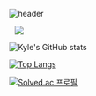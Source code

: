 ![header](https://capsule-render.vercel.app/api?type=waving&color=auto&height=300&section=header&text=Kyle%20Lee&desc=Frontend%20developer&fontSize=90)

<p>
    <a href="https://velog.io/@whzjqkrtm12">
        <img 
            src="http://img.shields.io/badge/-9bd6a8?style=flat&logo=Vector Logo Zone&link=https://velog.io/@whzjqkrtm12"
            style="height : auto; margin-left : 10px; margin-right : 10px;"/>
    </a>
</p>


![Kyle's GitHub stats](https://github-readme-stats.vercel.app/api?username=kylelee-js&show_icons=true&theme=dark)

[![Top Langs](https://github-readme-stats.vercel.app/api/top-langs/?username=kylelee-js&layout=compact&theme=dark&langs_count=5)](https://github.com/anuraghazra/github-readme-stats)


[![Solved.ac 프로필](http://mazassumnida.wtf/api/v2/generate_badge?boj=whzjqkrtm12)](https://solved.ac/whzjqkrtm12)
<!--
**jjokerboxx/jjokerboxx** is a ✨ _special_ ✨ repository because its `README.md` (this file) appears on your GitHub profile.

Here are some ideas to get you started:

- 🔭 I’m currently working on ...
- 🌱 I’m currently learning ...
- 👯 I’m looking to collaborate on ...
- 🤔 I’m looking for help with ...
- 💬 Ask me about ...
- 📫 How to reach me: ...
- 😄 Pronouns: ...
- ⚡ Fun fact: ...
-->
